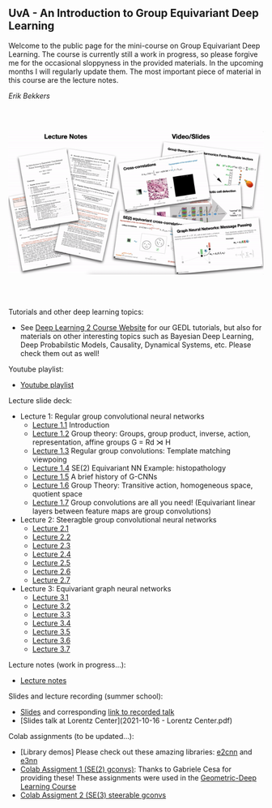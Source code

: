 

## UvA - An Introduction to Group Equivariant Deep Learning

Welcome to the public page for the mini-course on Group Equivariant Deep Learning. The course is currently still a work in progress, so please forgive me for the occasional sloppyness in the provided materials. In the upcoming months I will regularly update them. The most important piece of material in this course are the lecture notes. 

*Erik Bekkers*

<br/><br/>

![](/lnandslides.gif)

<br/><br/>

Tutorials and other deep learning topics:
* See [Deep Learning 2 Course Website](https://uvadl2c.github.io) for our GEDL tutorials, but also for materials on other interesting topics such as Bayesian Deep Learning, Deep Probabilstic Models, Causality, Dynamical Systems, etc. Please check them out as well!

Youtube playlist:
* [Youtube playlist](https://youtube.com/playlist?list=PL8FnQMH2k7jzPrxqdYufoiYVHim8PyZWd)

Lecture slide deck:
* Lecture 1: Regular group convolutional neural networks
  * [Lecture 1.1](lectures_pdf/Lecture_1_1_Motivation.pdf) Introduction
  * [Lecture 1.2](lectures_pdf/Lecture_1_2_GroupTheory.pdf) Group theory: Groups, group product, inverse, action, representation, affine groups G = Rd ⋊ H
  * [Lecture 1.3](lectures_pdf/Lecture_1_3_RegularGroupConvolutions.pdf) Regular group convolutions: Template matching viewpoing
  * [Lecture 1.4](lectures_pdf/Lecture_1_4_Example.pdf) SE(2) Equivariant NN Example: histopathology
  * [Lecture 1.5](lectures_pdf/Lecture_1_5_History.pdf) A brief history of G-CNNs
  * [Lecture 1.6](lectures_pdf/Lecture_1_6_GroupTheory.pdf) Group Theory: Transitive action, homogeneous space, quotient space
  * [Lecture 1.7](lectures_pdf/Lecture_1_7_GConvsAreAllYouNeed.pdf) Group convolutions are all you need! (Equivariant linear layers between feature maps are group convolutions)
* Lecture 2: Steeragble group convolutional neural networks
  * [Lecture 2.1](lectures_pdf/Lecture_2_1_SteerableBasis.pdf)
  * [Lecture 2.2](lectures_pdf/Lecture_2_2_RegularGConvInSteerableBasis.pdf)
  * [Lecture 2.3](lectures_pdf/Lecture_2_3_GroupTheoryIrrepsFourier.pdf)
  * [Lecture 2.4](lectures_pdf/Lecture_2_4_GroupTheoryFeatureFields.pdf)
  * [Lecture 2.5](lectures_pdf/Lecture_2_5_SteerableGConvs.pdf)
  * [Lecture 2.6](lectures_pdf/Lecture_2_6_ActivationFunctions.pdf)
  * [Lecture 2.7](lectures_pdf/Lecture_2_7_HarmonicNetworks.pdf)
* Lecture 3: Equivariant graph neural networks
  * [Lecture 3.1](lectures_pdf/Lecture_3_1_Motivation.pdf)
  * [Lecture 3.2](lectures_pdf/Lecture_3_2_EquivariantMessagePassing.pdf)
  * [Lecture 3.3](lectures_pdf/Lecture_3_3_ConditionalLinear.pdf)
  * [Lecture 3.4](lectures_pdf/Lecture_3_4_GroupTheorySO3IrrepsClebschGordan.pdf)
  * [Lecture 3.5](lectures_pdf/Lecture_3_5_Literature3DSteerable.pdf)
  * [Lecture 3.6](lectures_pdf/Lecture_3_6_Literature3DRegular.pdf)
  * [Lecture 3.7](lectures_pdf/Lecture_3_7_GaugeEquivariant.pdf)

Lecture notes (work in progress...):
* [Lecture notes](GroupConvLectureNotes.pdf)

Slides and lecture recording (summer school):
* [Slides](GEDL_slides.pdf) and corresponding [link to recorded talk](https://geometric-deep-learning.compute.dtu.dk/talks-and-materials/)
* [Slides talk at Lorentz Center](2021-10-16 - Lorentz Center.pdf)

Colab assignments (to be updated...):
* [Library demos] Please check out these amazing libraries: [e2cnn](https://github.com/QUVA-Lab/e2cnn) and [e3nn](https://e3nn.org)
* [Colab Assigment 1 (SE(2) gconvs)](https://colab.research.google.com/drive/1DfUuk-NZtW5d0toMnL752dYEMSVuNWgM?usp=sharing): Thanks to Gabriele Cesa for providing these! These assignments were used in the [Geometric-Deep Learning Course](https://geometricdeeplearning.com/lectures/)  
* [Colab Assigment 2 (SE(3) steerable gconvs](https://colab.research.google.com/drive/1ZtV6_U6lt7URvTHC71SwbUNCiEfK6aD1?usp=sharing)

